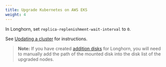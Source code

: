```yaml
---
title: Upgrade Kubernetes on AWS EKS
weight: 4
---
```


In Longhorn, set `replica-replenishment-wait-interval` to `0`.

See [Updating a cluster](https://docs.aws.amazon.com/eks/latest/userguide/update-cluster.html) for instructions.

> **Note:** If you have created [addition disks](../manage-node-group-on-eks#create-additional-volume) for Longhorn, you will need to manually add the path of the mounted disk into the disk list of the upgraded nodes.